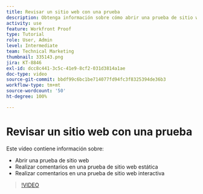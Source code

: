 ```yaml
---
title: Revisar un sitio web con una prueba
description: Obtenga información sobre cómo abrir una prueba de sitio web estática o interactiva en  [!DNL  Workfront]  y haga comentarios.
activity: use
feature: Workfront Proof
type: Tutorial
role: User, Admin
level: Intermediate
team: Technical Marketing
thumbnail: 335143.png
jira: KT-8846
exl-id: dcc8c441-3c5c-41e9-8cf2-031d3814a1ae
doc-type: video
source-git-commit: bbdf99c6bc1be714077fd94fc3f8325394de36b3
workflow-type: tm+mt
source-wordcount: '50'
ht-degree: 100%

---
```


# Revisar un sitio web con una prueba

Este vídeo contiene información sobre:

* Abrir una prueba de sitio web
* Realizar comentarios en una prueba de sitio web estática
* Realizar comentarios en una prueba de sitio web interactiva

>[!VIDEO](https://video.tv.adobe.com/v/335143/?quality=12&learn=on&enablevpops=1)

<!--
## Learn more
* Review an interactive proof
* Review a static proof
-->
